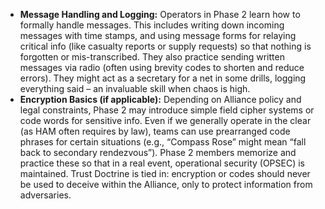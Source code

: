 - **Message Handling and Logging:** Operators in Phase 2 learn how to formally handle messages. This includes writing down incoming messages with time stamps, and using message forms for relaying critical info (like casualty reports or supply requests) so that nothing is forgotten or mis-transcribed. They also practice sending written messages via radio (often using brevity codes to shorten and reduce errors). They might act as a secretary for a net in some drills, logging everything said – an invaluable skill when chaos is high.  
- **Encryption Basics (if applicable):** Depending on Alliance policy and legal constraints, Phase 2 may introduce simple field cipher systems or code words for sensitive info. Even if we generally operate in the clear (as HAM often requires by law), teams can use prearranged code phrases for certain situations (e.g., “Compass Rose” might mean “fall back to secondary rendezvous”). Phase 2 members memorize and practice these so that in a real event, operational security (OPSEC) is maintained. Trust Doctrine is tied in: encryption or codes should never be used to deceive within the Alliance, only to protect information from adversaries.